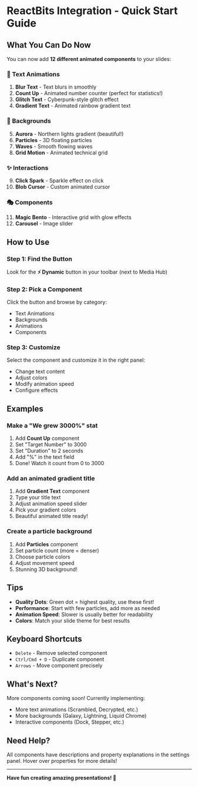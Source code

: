 # ReactBits Integration - Quick Start Guide

## What You Can Do Now

You can now add **12 different animated components** to your slides:

### 📝 Text Animations
1. **Blur Text** - Text blurs in smoothly
2. **Count Up** - Animated number counter (perfect for statistics!)
3. **Glitch Text** - Cyberpunk-style glitch effect
4. **Gradient Text** - Animated rainbow gradient text

### 🎨 Backgrounds
5. **Aurora** - Northern lights gradient (beautiful!)
6. **Particles** - 3D floating particles
7. **Waves** - Smooth flowing waves
8. **Grid Motion** - Animated technical grid

### ✨ Interactions
9. **Click Spark** - Sparkle effect on click
10. **Blob Cursor** - Custom animated cursor

### 🎭 Components
11. **Magic Bento** - Interactive grid with glow effects
12. **Carousel** - Image slider

## How to Use

### Step 1: Find the Button
Look for the **⚡ Dynamic** button in your toolbar (next to Media Hub)

### Step 2: Pick a Component
Click the button and browse by category:
- Text Animations
- Backgrounds
- Animations
- Components

### Step 3: Customize
Select the component and customize it in the right panel:
- Change text content
- Adjust colors
- Modify animation speed
- Configure effects

## Examples

### Make a "We grew 3000%" stat
1. Add **Count Up** component
2. Set "Target Number" to 3000
3. Set "Duration" to 2 seconds
4. Add "%" in the text field
5. Done! Watch it count from 0 to 3000

### Add an animated gradient title
1. Add **Gradient Text** component
2. Type your title text
3. Adjust animation speed slider
4. Pick your gradient colors
5. Beautiful animated title ready!

### Create a particle background
1. Add **Particles** component
2. Set particle count (more = denser)
3. Choose particle colors
4. Adjust movement speed
5. Stunning 3D background!

## Tips

- **Quality Dots**: Green dot = highest quality, use these first!
- **Performance**: Start with few particles, add more as needed
- **Animation Speed**: Slower is usually better for readability
- **Colors**: Match your slide theme for best results

## Keyboard Shortcuts

- `Delete` - Remove selected component
- `Ctrl/Cmd + D` - Duplicate component
- `Arrows` - Move component precisely

## What's Next?

More components coming soon! Currently implementing:
- More text animations (Scrambled, Decrypted, etc.)
- More backgrounds (Galaxy, Lightning, Liquid Chrome)
- Interactive components (Dock, Stepper, etc.)

## Need Help?

All components have descriptions and property explanations in the settings panel. Hover over properties for more details!

---

**Have fun creating amazing presentations! 🚀**
